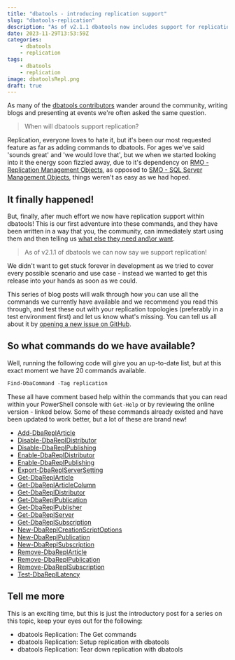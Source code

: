 ```yaml
---
title: "dbatools - introducing replication support"
slug: "dbatools-replication"
description: "As of v2.1.1 dbatools now includes support for replication - this is the first in a series of blog posts to cover these new commands"
date: 2023-11-29T13:53:59Z
categories:
    - dbatools
    - replication
tags:
    - dbatools
    - replication
image: dbatoolsRepl.png
draft: true
---
```


As many of the [dbatools contributors](https://github.com/dataplat/dbatools/graphs/contributors) wander around the community, writing blogs and presenting at events we're often asked the same question.

> When will dbatools support replication?

Replication, everyone loves to hate it, but it's been our most requested feature as far as adding commands to dbatools. For ages we've said 'sounds great' and 'we would love that', but we when we started looking into it the energy soon fizzled away, due to it's dependency on [RMO - Replication Management Objects](https://learn.microsoft.com/en-us/sql/relational-databases/replication/concepts/replication-management-objects-concepts?view=sql-server-ver16), as opposed to [SMO - SQL Server Management Objects](https://learn.microsoft.com/en-us/sql/relational-databases/server-management-objects-smo/sql-server-management-objects-smo-programming-guide), things weren't as easy as we had hoped.

## It finally happened!

But, finally, after much effort we now have replication support within dbatools! This is our first adventure into these commands, and they have been written in a way that you, the community, can immediately start using them and then telling us [what else they need and\or want](https://dbatools.io/issues).

> As of v2.1.1 of dbatools we can now say we support replication!

We didn't want to get stuck forever in development as we tried to cover every possible scenario and use case - instead we wanted to get this release into your hands as soon as we could.

This series of blog posts will walk through how you can use all the commands we currently have available and we recommend you read this through, and test these out with your replication topologies (preferably in a test environment first) and let us know what's missing. You can tell us all about it by [opening a new issue on GitHub](https://dbatools.io/issues).

## So what commands do we have available?

Well, running the following code will give you an up-to-date list, but at this exact moment we have 20 commands available.

```PowerShell
Find-DbaCommand -Tag replication
```

These all have comment based help within the commands that you can read within your PowerShell console with `Get-Help` or by reviewing the online version - linked below. Some of these commands already existed and have been updated to work better, but a lot of these are brand new!

- [Add-DbaReplArticle](https://dbatools.io/Add-DbaReplArticle)
- [Disable-DbaReplDistributor](https://dbatools.io/Disable-DbaReplDistributor)
- [Disable-DbaReplPublishing](https://dbatools.io/Disable-DbaReplPublishing)
- [Enable-DbaReplDistributor](https://dbatools.io/Enable-DbaReplDistributor)
- [Enable-DbaReplPublishing](https://dbatools.io/Enable-DbaReplPublishing)
- [Export-DbaReplServerSetting](https://dbatools.io/Export-DbaReplServerSetting)
- [Get-DbaReplArticle](https://dbatools.io/Get-DbaReplArticle)
- [Get-DbaReplArticleColumn](https://dbatools.io/Get-DbaReplArticleColumn)
- [Get-DbaReplDistributor](https://dbatools.io/Get-DbaReplDistributor)
- [Get-DbaReplPublication](https://dbatools.io/Get-DbaReplPublication)
- [Get-DbaReplPublisher](https://dbatools.io/Get-DbaReplPublisher)
- [Get-DbaReplServer](https://dbatools.io/Get-DbaReplServer)
- [Get-DbaReplSubscription](https://dbatools.io/Get-DbaReplSubscription)
- [New-DbaReplCreationScriptOptions](https://dbatools.io/New-DbaReplCreationScriptOptions)
- [New-DbaReplPublication](https://dbatools.io/New-DbaReplPublication)
- [New-DbaReplSubscription](https://dbatools.io/New-DbaReplSubscription)
- [Remove-DbaReplArticle](https://dbatools.io/Remove-DbaReplArticle)
- [Remove-DbaReplPublication](https://dbatools.io/Remove-DbaReplPublication)
- [Remove-DbaReplSubscription](https://dbatools.io/Remove-DbaReplSubscription)
- [Test-DbaReplLatency](https://dbatools.io/Test-DbaReplLatency)

## Tell me more

This is an exciting time, but this is just the introductory post for a series on this topic, keep your eyes out for the following:

- dbatools Replication: The Get commands
- dbatools Replication: Setup replication with dbatools
- dbatools Replication: Tear down replication with dbatools
